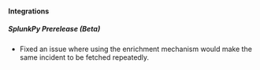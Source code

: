 
#### Integrations
##### SplunkPy Prerelease (Beta)
- Fixed an issue where using the enrichment mechanism would make the same incident to be fetched repeatedly.
